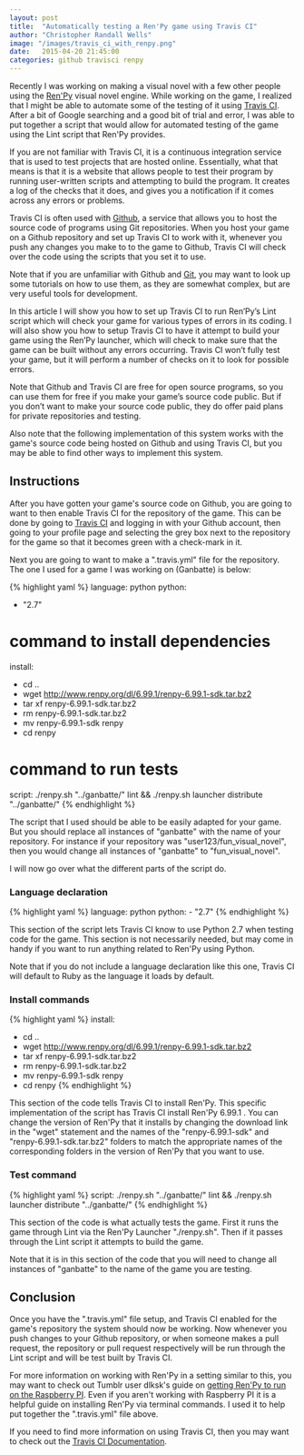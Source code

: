 ```yaml
---
layout: post
title:  "Automatically testing a Ren'Py game using Travis CI"
author: "Christopher Randall Wells"
image: "/images/travis_ci_with_renpy.png"
date:   2015-04-20 21:45:00
categories: github travisci renpy
---
```

Recently I was working on making a visual novel with a few other people using the [Ren'Py](http://www.renpy.org/) visual novel engine. While working on the game, I realized that I might be able to automate some of the testing of it using [Travis CI](https://travis-ci.org). After a bit of Google searching and a good bit of trial and error, I was able to put together a script that would allow for automated testing of the game using the Lint script that Ren'Py provides.

If you are not familiar with Travis CI, it is a continuous integration service that is used to test projects that are hosted online. Essentially, what that means is that it is a website that allows people to test their program by running user-written scripts and attempting to build the program. It creates a log of the checks that it does, and gives you a notification if it comes across any errors or problems.

Travis CI is often used with [Github](https://github.com/), a service that allows you to host the source code of programs using Git repositories. When you host your game on a Github repository and set up Travis CI to work with it, whenever you push any changes you make to to the game to Github, Travis CI will check over the code using the scripts that you set it to use.

Note that if you are unfamiliar with Github and [Git](http://git-scm.com/), you may want to look up some tutorials on how to use them, as they are somewhat complex, but are very useful tools for development.

In this article I will show you how to set up Travis CI to run Ren’Py’s Lint script which will check your game for various types of errors in its coding. I will also show you how to setup Travis CI to have it attempt to build your game using the Ren’Py launcher, which will check to make sure that the game can be built without any errors occurring. Travis CI won’t fully test your game, but it will perform a number of checks on it to look for possible errors.

Note that Github and Travis CI are free for open source programs, so you can use them for free if you make your game’s source code public. But if you don’t want to make your source code public, they do offer paid plans for private repositories and testing.

Also note that the following implementation of this system works with the game's source code being hosted on Github and using Travis CI, but you may be able to find other ways to implement this system.

## Instructions
After you have gotten your game's source code on Github, you are going to want to then enable Travis CI for the repository of the game. This can be done by going to [Travis CI](https://travis-ci.org) and logging in with your Github account, then going to your profile page and selecting the grey box next to the repository for the game so that it becomes green with a check-mark in it.

Next you are going to want to make a ".travis.yml" file for the repository. The one I used for a game I was working on (Ganbatte) is below:

{% highlight yaml %}
language: python
python:
  - "2.7"
# command to install dependencies
install:
  - cd ..
  - wget http://www.renpy.org/dl/6.99.1/renpy-6.99.1-sdk.tar.bz2
  - tar xf renpy-6.99.1-sdk.tar.bz2
  - rm renpy-6.99.1-sdk.tar.bz2
  - mv renpy-6.99.1-sdk renpy
  - cd renpy
# command to run tests
script: ./renpy.sh "../ganbatte/" lint && ./renpy.sh launcher distribute "../ganbatte/"
{% endhighlight %}

The script that I used should be able to be easily adapted for your game. But you should replace all instances of "ganbatte" with the name of your repository. For instance if your repository was "user123/fun_visual_novel", then you would change all instances of "ganbatte" to "fun_visual_novel".

I will now go over what the different parts of the script do.

### Language declaration
{% highlight yaml %}
language: python
python:
    - "2.7"
{% endhighlight %}

This section of the script lets Travis CI know to use Python 2.7 when testing code for the game. This section is not necessarily needed, but may come in handy if you want to run anything related to Ren'Py using Python.

Note that if you do not include a language declaration like this one, Travis CI will default to Ruby as the language it loads by default.

### Install commands
{% highlight yaml %}
install:
  - cd ..
  - wget http://www.renpy.org/dl/6.99.1/renpy-6.99.1-sdk.tar.bz2
  - tar xf renpy-6.99.1-sdk.tar.bz2
  - rm renpy-6.99.1-sdk.tar.bz2
  - mv renpy-6.99.1-sdk renpy
  - cd renpy
 {% endhighlight %}

This section of the code tells Travis CI to install Ren'Py. This specific implementation of the script has Travis CI install Ren'Py 6.99.1 . You can change the version of Ren'Py that it installs by changing the download link in the "wget" statement and the names of the "renpy-6.99.1-sdk" and "renpy-6.99.1-sdk.tar.bz2" folders to match the appropriate names of the corresponding folders in the version of Ren'Py that you want to use.

### Test command
{% highlight yaml %}
script: ./renpy.sh "../ganbatte/" lint && ./renpy.sh launcher distribute "../ganbatte/"
{% endhighlight %}

This section of the code is what actually tests the game. First it runs the game through Lint via the Ren'Py Launcher "./renpy.sh". Then if it passes through the Lint script it attempts to build the game.

Note that it is in this section of the code that you will need to change all instances of "ganbatte" to the name of the game you are testing.


## Conclusion
Once you have the ".travis.yml" file setup, and Travis CI enabled for the game's repository the system should now be working. Now whenever you push changes to your Github repository, or when someone makes a pull request, the repository or pull request respectively will be run through the Lint script and will be test built by Travis CI.

For more information on working with Ren'Py in a setting similar to this, you may want to check out Tumblr user dlksk's guide on [getting Ren'Py to run on the Raspberry PI](http://dlksk.tumblr.com/post/107500026059/getting-renpy-to-run-on-the-raspberry-pi). Even if you aren't working with Raspberry PI it is a helpful guide on installing Ren'Py via terminal commands. I used it to help put together the ".travis.yml" file above.

If you need to find more information on using Travis CI, then you may want to check out the [Travis CI Documentation](http://docs.travis-ci.com/).

